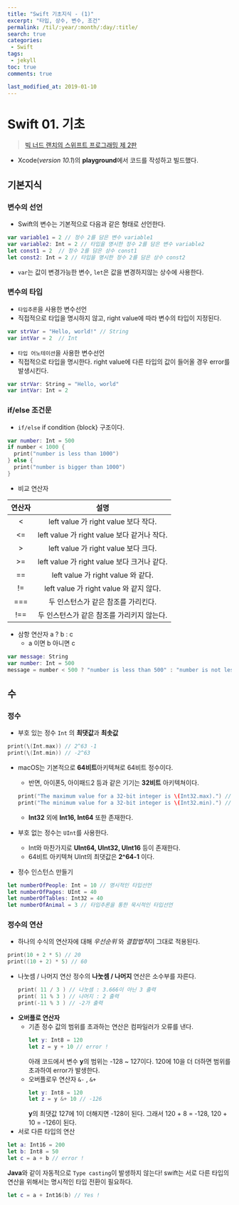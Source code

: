 ```yaml
---
title: "Swift 기초지식 - (1)"
excerpt: "타입, 상수, 변수, 조건"
permalink: /til/:year/:month/:day/:title/
search: true
categories:
 - Swift
tags:
 - jekyll
toc: true
comments: true

last_modified_at: 2019-01-10
---
```


# Swift 01. 기초
> [빅 너드 랜치의 스위프트 프로그래밍 제 2판](https://forums.bignerdranch.com/c/swift-programming-the-big-nerd-ranch-guide)  
- Xcode(*version 10.1*)의 **playground**에서 코드를 작성하고 빌드했다.

## 기본지식

### 변수의 선언
- Swift의 변수는 기본적으로 다음과 같은 형태로 선언한다.
```swift
var variable1 = 2 // 정수 2를 담은 변수 variable1
var variable2: Int = 2 // 타입을 명시한 정수 2를 담은 변수 variable2
let const1 = 2  // 정수 2를 담은 상수 const1
let const2: Int = 2 // 타입을 명시한 정수 2를 담은 상수 const2
```
- `var`는 값이 변경가능한 변수, `let`은 값을 변경하지않는 상수에 사용한다.  

### 변수의 타입
- `타입추론`을 사용한 변수선언   
- 직접적으로 타입을 명시하지 않고, right value에 따라 변수의 타입이 지정된다.
```swift
var strVar = "Hello, world!" // String  
var intVar = 2  // Int
```
- `타입 어노테이션`을 사용한 변수선언  
- 직접적으로 타입을 명시한다. right value에 다른 타입의 값이 들어올 경우 error를 발생시킨다.
```swift
var strVar: String = "Hello, world"  
var intVar: Int = 2
```

### if/else 조건문
- `if/else` if condition {block} 구조이다.  
```swift
var number: Int = 500
if number < 1000 {
  print("number is less than 1000")
} else {
  print("number is bigger than 1000")
}
```
- 비교 연산자  

연산자 | 설명  
:-------: | :--------:  
\< | left value 가 right value 보다 작다.  
\<= | left value 가 right value 보다 같거나 작다.  
\> | left value 가 right value 보다 크다.  
\>= | left value 가 right value 보다 크거나 같다.  
== | left value 가 right value 와 같다.  
!= | left value 가 right value 와 같지 않다.  
=== | 두 인스턴스가 같은 참조를 가리킨다.  
!== | 두 인스턴스가 같은 참조를 가리키지 않는다.  

- 삼항 연산자 a ? b : c
  - a 이면 b 아니면 c  
```swift
var message: String
var number: Int = 500
message = number < 500 ? "number is less than 500" : "number is not less than 500"
```  

## 수

### 정수

- 부호 있는 정수 `Int` 의 **최댓값**과 **최솟값**  
```swift
print(\(Int.max)) // 2^63 -1
print(\(Int.min)) // -2^63
```  
- macOS는 기본적으로 **64비트**아키텍쳐로 64비트 정수이다.
  - 반면, 아이폰5, 아이패드2 등과 같은 기기는 **32비트** 아키텍쳐이다.
  ```swift
  print("The maximum value for a 32-bit integer is \(Int32.max).") // 32비트 정수의 최댓값
  print("The minimum value for a 32-bit integer is \(Int32.min).") // 32비트 정수의 최솟값
  ```
  - **Int32** 외에 **Int16, Int64** 또한 존재한다.  

- 부호 없는 정수는 `UInt`를 사용한다.
  - Int와 마찬가지로 **UInt64, UInt32, UInt16** 등이 존재한다.
  - 64비트 아키텍쳐 UInt의 최댓값은 **2^64-1** 이다.  

- 정수 인스턴스 만들기
```swift
let numberOfPeople: Int = 10 // 명시적인 타입선언
let numberOfPages: UInt = 40
let numberOfTables: Int32 = 40
let numberOfAnimal = 3 // 타입추론을 통한 묵시적인 타입선언 
```

### 정수의 연산
- 하나의 수식의 연산자에 대해 *우선순위* 와 *결합법칙*이 그대로 적용된다.
```swift
print(10 + 2 * 5) // 20
print((10 + 2) * 5) // 60
```
- 나눗셈 / 나머지 연산
  정수의 **나눗셈 / 나머지** 연산은 소수부를 자른다.
  ```swift
  print( 11 / 3 ) // 나눗셈 : 3.666이 아닌 3 출력
  print( 11 % 3 ) // 나머지 : 2 출력
  print(-11 % 3 ) // -2가 출력
  ```
- **오버플로 연산자**
  - 기존 정수 값의 범위를 초과하는 연산은 컴파일러가 오류를 낸다.
    ```swift
    let y: Int8 = 120
    let z = y + 10 // error !
    ```
    아래 코드에서 변수 **y**의 범위는 -128 ~ 127이다. 120에 10을 더 더하면 범위를 초과하여 error가 발생한다.
  - 오버플로우 연산자 `&-` , `&+`
    ```swift
    let y: Int8 = 120
    let z = y &+ 10 // -126
    ```
    **y**의 최댓값 127에 1이 더해지면 -128이 된다. 그래서 120 + 8 = -128, 120 + 10 = -126이 된다.  
- 서로 다른 타입의 연산
```swift
let a: Int16 = 200
let b: Int8 = 50
let c = a + b // error !
```
**Java**와 같이 자동적으로 `Type casting`이 발생하지 않는다! swift는 서로 다른 타입의 연산을 위해서는 명시적인 타입 전환이 필요하다.
```swift
let c = a + Int16(b) // Yes !
```
  



